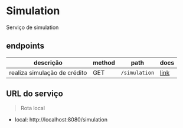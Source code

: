 # Simulation

Serviço de simulation

## endpoints

| descrição                                                      | method | path                   | docs                                           |
| -------------------------------------------------------------- | ------ | ---------------------- | ---------------------------------------------- |
| realiza simulação de crédito                 | GET   | `/simulation`              | [link](./endpoints/get_simulation.md)         |


## URL do serviço

> Rota local

- local: http://localhost:8080/simulation
